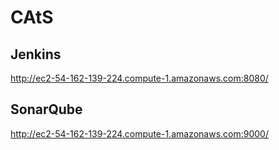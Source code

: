 # CAtS

## Jenkins
http://ec2-54-162-139-224.compute-1.amazonaws.com:8080/

## SonarQube
http://ec2-54-162-139-224.compute-1.amazonaws.com:9000/
